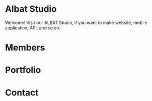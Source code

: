 # Albat Studio
Welcome!
Visit our ALBAT Studio, if you want to make website, mobile application, API, and so on.

# Members

# Portfolio

# Contact
